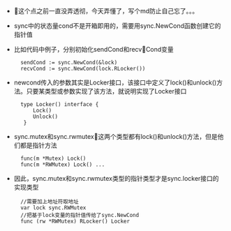 - 这个点之前一直没弄透彻，今天弄懂了，写个md防止自己忘了。。。

- sync中的状态量cond不是开箱即用的，需要用sync.NewCond函数创建它的指针值
  
- 比如代码中例子，分别初始化sendCond和recvCond变量

        sendCond := sync.NewCond(&lock)
        recvCond := sync.NewCond(lock.RLocker())

- newcond传入的参数其实是Locker接口，该接口中定义了lock()和unlock()方法。只要某类型或参数实现了该方法，就说明实现了Locker接口

        type Locker() interface {
            Lock()
            Unlock()
         }
- sync.mutex和sync.rwmutex这两个类型都有lock()和unlock()方法，但是他们都是指针方法

        func(m *Mutex) Lock()
        func(m *RWMutex) Lock() ...
- 因此，sync.mutex和sync.rwmutex类型的指针类型才是sync.locker接口的实现类型

        //需要加上地址符取地址
        var lock sync.RWMutex   
        //把基于lock变量的指针值传给了sync.NewCond
        func (rw *RWMutex) RLocker() Locker 
                
